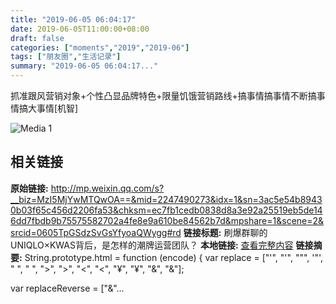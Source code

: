 ```yaml
---
title: "2019-06-05 06:04:17"
date: 2019-06-05T11:00:00+08:00
draft: false
categories: ["moments","2019","2019-06"]
tags: ["朋友圈","生活记录"]
summary: "2019-06-05 06:04:17..."
---
```


抓准跟风营销对象+个性凸显品牌特色+限量饥饿营销路线+搞事情搞事情不断搞事情搞大事情[机智]

![Media 1](/Moments/photos/2019-06-05/201906050604170.jpg)

## 相关链接

**原始链接:** http://mp.weixin.qq.com/s?__biz=MzI5MjYwMTQwOA==&mid=2247490273&idx=1&sn=3ac5e54b89430b03f65c456d2206fa53&chksm=ec7fb1cedb0838d8a3e92a25519eb5de146dd7fbdb9b75575582702a4fe8e9a610be84562b7d&mpshare=1&scene=2&srcid=0605TpGSdzSvGsYfyoaQWygg#rd
**链接标题:** 刷爆群聊的UNIQLO×KWAS背后，是怎样的潮牌运营团队？
**本地链接:** [查看完整内容](/link_content/2019/06/2019-06-05-1/link_content/)
**链接摘要:** String.prototype.html = function (encode) {
  var replace = ["&#39;", "'", "&quot;", '"', "&nbsp;", " ", "&gt;", ">", "&lt;", "<", "&yen;", "¥", "&amp;", "&"];
 
 
 
 
 
  
  var replaceReverse = ["&"...

